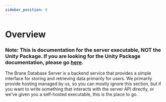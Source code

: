 ```yaml
---
sidebar_position: 0
---
```


# Overview

### Note: This is documentation for the server executable, NOT the Unity Package. If you are looking for the Unity Package documentation, please go [here](/docs/brane/unity-packages/brane-database/overview).

The Brane Database Server is a backend service that provides a simple interface for storing and retrieving data primarily for users. We primarily provide hosting managed by us, so you can mostly ignore this section, but if you want to write something that interacts with the server API directly, or we've given you a self-hosted executable, this is the place to go.